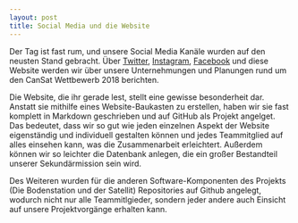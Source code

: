 ```yaml
---
layout: post
title: Social Media und die Website
---
```


Der Tag ist fast rum, und unsere Social Media Kanäle wurden auf den neusten Stand 
gebracht. Über [Twitter](https://twitter.com/Apoapsis_HGV), [Instagram](https://www.instagram.com/apoapsis_hgv/), 
[Facebook](https://www.facebook.com/ApoapsisHGV/) und diese Website werden wir über unsere Unternehmungen 
und Planungen rund um den CanSat Wettbewerb 2018 berichten.

Die Website, die ihr gerade lest, stellt eine gewisse besonderheit dar. Anstatt sie mithilfe eines Website-Baukasten zu erstellen,
haben wir sie fast komplett in Markdown geschrieben und auf GitHub als Projekt angelget.
Das bedeutet, dass wir so gut wie jeden einzelnen Aspekt der Website eigenständig und individuell gestalten können
und jedes Teammitglied auf alles einsehen kann, was die Zusammenarbeit erleichtert.
Außerdem können wir so leichter die Datenbank anlegen, die ein großer Bestandteil unserer Sekundärmission sein wird.

Des Weiteren wurden für die anderen Software-Komponenten des Projekts (Die Bodenstation und der Satellit)
Repositories auf Github angelegt, wodurch nicht nur alle Teammitlgieder, sondern jeder andere auch Einsicht auf 
unsere Projektvorgänge erhalten kann.
